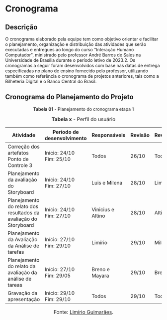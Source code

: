 # Cronograma

## Descrição
O cronograma elaborado pela equipe tem como objetivo orientar e facilitar o planejamento, organização e distribuição das atividades que serão executadas e entregues ao longo do curso "Interação Humano Computador", ministrado pelo professor André Barros de Sales na Universidade de Brasília durante o período letivo de 2023.2. Os cronogramas a seguir foram desenvolvidos com base nas datas de entrega especificadas no plano de ensino fornecido pelo professor, utilizando também como referência o cronograma de projetos anteriores, tais como a Bilheteria Digital e o Banco Central do Brasil.

## Cronograma do Planejamento do Projeto



<p align="center"><b>Tabela 01</b> - Planejamento do cronograma etapa 1</p>


<font size="3"><p style="text-align: center"> <b>Tabela x</b> - Perfil do usuário</p></font>

| Atividade                                                        | Período de desenvolvimento  | Responsáveis       | Revisão   | Revisores          |
| ---------------------------------------------------------------- | --------------------------- | ------------------ | ----------| ------------------ |
| Correção dos artefatos Ponto de Controle 3                       | Início: 24/10<br>Fim: 25/10 | Todos	      |   26/10   | Todos	       |
| Planejamento da avaliação do Storyboard                          | Início: 24/10<br>Fim: 27/10 | Luis e Milena      |   28/10   | Limírio            |
| Planejamento do relato dos resultados da avaliação do Storyboard | Início: 24/10<br>Fim: 27/10 | Vinicius e Altino  |   28/10   | Altino	       |
| Planejamento da Avaliação da Análise de tarefas                  | Início: 27/10<br>Fim: 29/10 | Limírio   	      |   29/10   | Milena             |
| Planejamento do relato da avaliação da análise de tareas         | Início: 27/10<br>Fim: 29/05 | Breno e Mayara     |   29/10   | Breno              |
| Gravação da apresentação                                         | Início: 29/10<br>Fim: 29/10 | Todos              |   29/10   | Todos              |


<font size="3"><p style="text-align: center">Fonte: [Limírio Guimarães](https://github.com/LimirioGuimaraes).</p></font>

